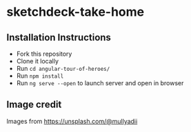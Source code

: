 # sketchdeck-take-home

## Installation Instructions

- Fork this repository
- Clone it locally
- Run `cd angular-tour-of-heroes/`
- Run `npm install` 
- Run `ng serve --open` to launch server and open in browser

## Image credit

Images from https://unsplash.com/@mullyadii
